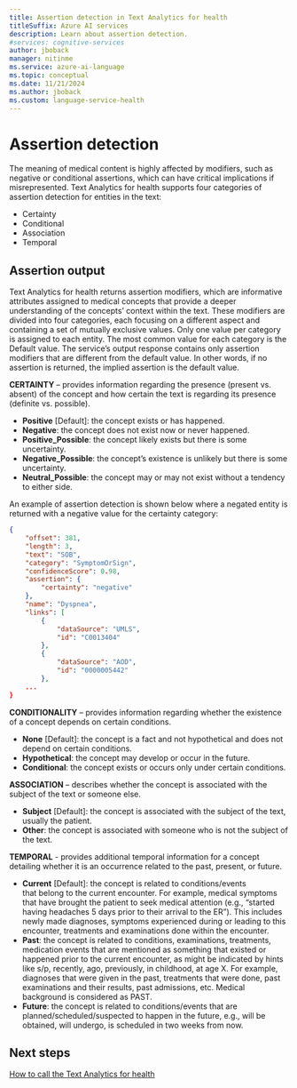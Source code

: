 ```yaml
---
title: Assertion detection in Text Analytics for health
titleSuffix: Azure AI services
description: Learn about assertion detection.
#services: cognitive-services
author: jboback
manager: nitinme
ms.service: azure-ai-language
ms.topic: conceptual
ms.date: 11/21/2024
ms.author: jboback
ms.custom: language-service-health
---
```


# Assertion detection

The meaning of medical content is highly affected by modifiers, such as negative or conditional assertions, which can have critical implications if misrepresented. Text Analytics for health supports four categories of assertion detection for entities in the text: 

* Certainty
* Conditional
* Association
* Temporal

## Assertion output

Text Analytics for health returns assertion modifiers, which are informative attributes assigned to medical concepts that provide a deeper understanding of the concepts’ context within the text. These modifiers are divided into four categories, each focusing on a different aspect and containing a set of mutually exclusive values. Only one value per category is assigned to each entity. The most common value for each category is the Default value. The service’s output response contains only assertion modifiers that are different from the default value. In other words, if no assertion is returned, the implied assertion is the default value.

**CERTAINTY**  – provides information regarding the presence (present vs. absent) of the concept and how certain the text is regarding its presence (definite vs. possible).
* **Positive** [Default]: the concept exists or has happened.
* **Negative**: the concept does not exist now or never happened.
* **Positive_Possible**: the concept likely exists but there is some uncertainty.
* **Negative_Possible**: the concept’s existence is unlikely but there is some uncertainty.
* **Neutral_Possible**: the concept may or may not exist without a tendency to either side.

An example of assertion detection is shown below where a negated entity is returned with a negative value for the certainty category:

```json
{
    "offset": 381,
    "length": 3,
    "text": "SOB",
    "category": "SymptomOrSign",
    "confidenceScore": 0.98,
    "assertion": {
        "certainty": "negative"
    },
    "name": "Dyspnea",
    "links": [
        {
            "dataSource": "UMLS",
            "id": "C0013404"
        },
        {
            "dataSource": "AOD",
            "id": "0000005442"
        },
    ...
}
```

**CONDITIONALITY** – provides information regarding whether the existence of a concept depends on certain conditions. 
*	**None** [Default]: the concept is a fact and not hypothetical and does not depend on certain conditions.
*	**Hypothetical**: the concept may develop or occur in the future.
*	**Conditional**: the concept exists or occurs only under certain conditions.

**ASSOCIATION** – describes whether the concept is associated with the subject of the text or someone else.
*	**Subject** [Default]: the concept is associated with the subject of the text, usually the patient.
*	**Other**: the concept is associated with someone who is not the subject of the text.

**TEMPORAL** - provides additional temporal information for a concept detailing whether it is an occurrence related to the past, present, or future.
*   **Current** [Default]: the concept is related to conditions/events that belong to the current encounter. For example, medical symptoms that have brought the patient to seek medical attention (e.g., “started having headaches 5 days prior to their arrival to the ER”). This includes newly made diagnoses, symptoms experienced during or leading to this encounter, treatments and examinations done within the encounter.
*   **Past**: the concept is related to conditions, examinations, treatments, medication events that are mentioned as something that existed or happened prior to the current encounter, as might be indicated by hints like s/p, recently, ago, previously, in childhood, at age X. For example, diagnoses that were given in the past, treatments that were done, past examinations and their results, past admissions, etc. Medical background is considered as PAST.
*   **Future**: the concept is related to conditions/events that are planned/scheduled/suspected to happen in the future, e.g., will be obtained, will undergo, is scheduled in two weeks from now.



## Next steps

[How to call the Text Analytics for health](../how-to/call-api.md)
